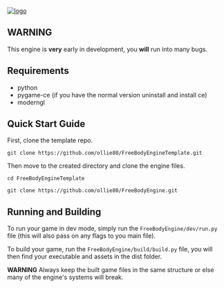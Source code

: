 <a href="https://github.com/ollie80/FreeBodyEngine">
  <picture>
  <source media="(prefers-color-scheme: dark)" srcset="https://raw.githubusercontent.com/ollie80/FreeBodyEngine/main/engine_assets/logo/FreeBodyTextWhite.png">
  <img alt="logo" src="https://raw.githubusercontent.com/ollie80/FreeBodyEngine/main/engine_assets/logo/FreeBodyBlackWhite.png">
  </picture>
</a>

## WARNING
This engine is **very** early in development, you **will** run into many bugs.

## Requirements
- python
- pygame-ce (if you have the normal version uninstall and install ce)
- moderngl

## Quick Start Guide
First, clone the template repo.

`git clone https://github.com/ollie80/FreeBodyEngineTemplate.git`

Then move to the created directory and clone the engine files.


`cd FreeBodyEngineTemplate`

`git clone https://github.com/ollie80/FreeBodyEngine.git`

## Running and Building
To run your game in dev mode, simply run the `FreeBodyEngine/dev/run.py` file (this will also pass on any flags to you main file).

To build your game, run the `FreeBodyEngine/build/build.py` file, you will then find your executable and assets in the dist folder. 

**WARNING** Always keep the built game files in the same structure or else many of the engine's systems will break.
